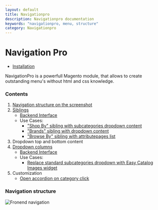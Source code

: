```yaml
---
layout: default
title: Navigationpro
description: Navigationpro documentation
keywords: "navigationpro, menu, structure"
category: Navigationpro
---
```


# Navigation Pro

- [Installation](installation/)

NavigationPro is a powerfull Magento module, that allows to create outstanding
menu's without html and css knowledge.

### Contents
 1. [Navigation structure on the screenshot](#navigation-structure)
 1. [Siblings](siblings/)
    - [Backend Interface](siblings/#backend)
    - Use Cases:
      - ["Shop By" sibling with subcategories dropdown content](siblings/shop-by-with-dropdown-content/)
      - ["Brands" sibling with dropdown content](siblings/brands-with-dropdown-content/)
      - ["Browse By" sibling with attributepages list](siblings/browse-by-with-attributepages-list/)
 2. Dropdown top and bottom content
 3. [Dropdown columns](dropdown-columns/)
    - [Backend Interface](dropdown-columns/#backend)
    - Use Cases:
      - [Replace standard subcategories dropdown with Easy Catalog Images widget](dropdown-columns/easycatalogimages-widget/)
 4. Customization
    - [Open accordion on category click](open-accordion-on-category-click)

### Navigation structure

![Fronend navigation](https://cldup.com/ilpzHHCngW-2000x2000.png)
